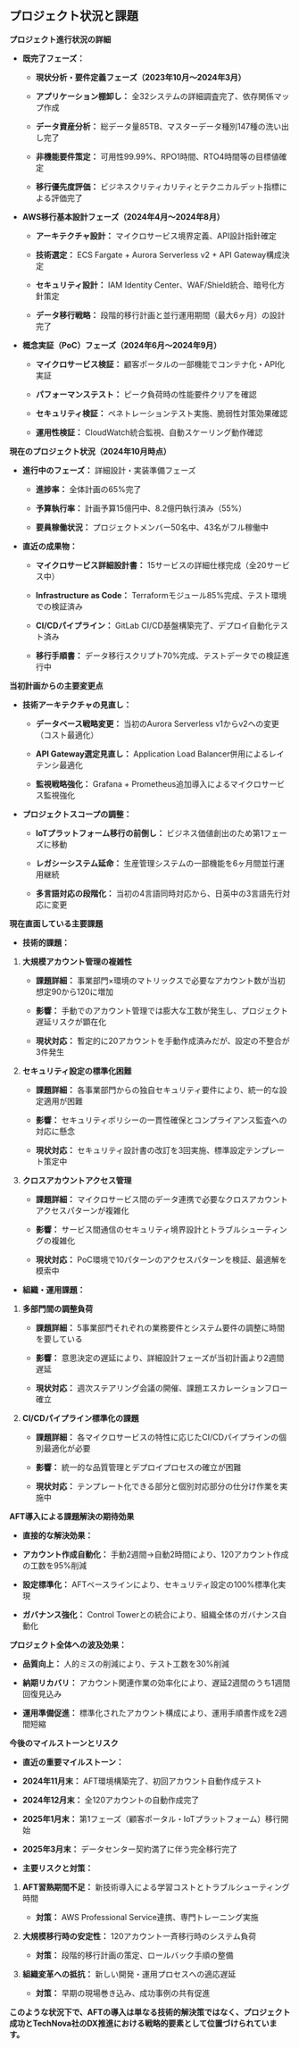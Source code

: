 ## **プロジェクト状況と課題**

**プロジェクト進行状況の詳細**

- **既完了フェーズ：**

  - **現状分析・要件定義フェーズ（2023年10月～2024年3月）**

  - **アプリケーション棚卸し：** 全32システムの詳細調査完了、依存関係マップ作成

  - **データ資産分析：** 総データ量85TB、マスターデータ種別147種の洗い出し完了

  - **非機能要件策定：** 可用性99.99%、RPO1時間、RTO4時間等の目標値確定

  - **移行優先度評価：** ビジネスクリティカリティとテクニカルデット指標による評価完了

- **AWS移行基本設計フェーズ（2024年4月～2024年8月）**

  - **アーキテクチャ設計：** マイクロサービス境界定義、API設計指針確定

  - **技術選定：** ECS Fargate + Aurora Serverless v2 + API
    Gateway構成決定

  - **セキュリティ設計：** IAM Identity
    Center、WAF/Shield統合、暗号化方針策定

  - **データ移行戦略：** 段階的移行計画と並行運用期間（最大6ヶ月）の設計完了

- **概念実証（PoC）フェーズ（2024年6月～2024年9月）**

  - **マイクロサービス検証：** 顧客ポータルの一部機能でコンテナ化・API化実証

  - **パフォーマンステスト：** ピーク負荷時の性能要件クリアを確認

  - **セキュリティ検証：** ペネトレーションテスト実施、脆弱性対策効果確認

  - **運用性検証：** CloudWatch統合監視、自動スケーリング動作確認

**現在のプロジェクト状況（2024年10月時点）**

- **進行中のフェーズ：** 詳細設計・実装準備フェーズ

  - **進捗率：** 全体計画の65%完了

  - **予算執行率：** 計画予算15億円中、8.2億円執行済み（55%）

  - **要員稼働状況：** プロジェクトメンバー50名中、43名がフル稼働中

- **直近の成果物：**

  - **マイクロサービス詳細設計書：** 15サービスの詳細仕様完成（全20サービス中）

  - **Infrastructure as
    Code：** Terraformモジュール85%完成、テスト環境での検証済み

  - **CI/CDパイプライン：** GitLab
    CI/CD基盤構築完了、デプロイ自動化テスト済み

  - **移行手順書：** データ移行スクリプト70%完成、テストデータでの検証進行中

**当初計画からの主要変更点**

- **技術アーキテクチャの見直し：**

  - **データベース戦略変更：** 当初のAurora Serverless
    v1からv2への変更（コスト最適化）

  - **API Gateway選定見直し：** Application Load
    Balancer併用によるレイテンシ最適化

  - **監視戦略強化：** Grafana +
    Prometheus追加導入によるマイクロサービス監視強化

- **プロジェクトスコープの調整：**

  - **IoTプラットフォーム移行の前倒し：** ビジネス価値創出のため第1フェーズに移動

  - **レガシーシステム延命：** 生産管理システムの一部機能を6ヶ月間並行運用継続

  - **多言語対応の段階化：** 当初の4言語同時対応から、日英中の3言語先行対応に変更

**現在直面している主要課題**

- **技術的課題：**

1.  **大規模アカウント管理の複雑性**

    - **課題詳細：** 事業部門×環境のマトリックスで必要なアカウント数が当初想定90から120に増加

    - **影響：** 手動でのアカウント管理では膨大な工数が発生し、プロジェクト遅延リスクが顕在化

    - **現状対応：** 暫定的に20アカウントを手動作成済みだが、設定の不整合が3件発生


2.  **セキュリティ設定の標準化困難**

    - **課題詳細：** 各事業部門からの独自セキュリティ要件により、統一的な設定適用が困難

    - **影響：** セキュリティポリシーの一貫性確保とコンプライアンス監査への対応に懸念

    - **現状対応：** セキュリティ設計書の改訂を3回実施、標準設定テンプレート策定中


3.  **クロスアカウントアクセス管理**

    - **課題詳細：** マイクロサービス間のデータ連携で必要なクロスアカウントアクセスパターンが複雑化

    - **影響：** サービス間通信のセキュリティ境界設計とトラブルシューティングの複雑化

    - **現状対応：** PoC環境で10パターンのアクセスパターンを検証、最適解を模索中

- **組織・運用課題：**

1.  **多部門間の調整負荷**

    - **課題詳細：** 5事業部門それぞれの業務要件とシステム要件の調整に時間を要している

    - **影響：** 意思決定の遅延により、詳細設計フェーズが当初計画より2週間遅延

    - **現状対応：** 週次ステアリング会議の開催、課題エスカレーションフロー確立


2.  **CI/CDパイプライン標準化の課題**

    - **課題詳細：** 各マイクロサービスの特性に応じたCI/CDパイプラインの個別最適化が必要

    - **影響：** 統一的な品質管理とデプロイプロセスの確立が困難

    - **現状対応：** テンプレート化できる部分と個別対応部分の仕分け作業を実施中

**AFT導入による課題解決の期待効果**

- **直接的な解決効果：**

- **アカウント作成自動化：** 手動2週間→自動2時間により、120アカウント作成の工数を95%削減

- **設定標準化：** AFTベースラインにより、セキュリティ設定の100%標準化実現

- **ガバナンス強化：** Control
  Towerとの統合により、組織全体のガバナンス自動化

**プロジェクト全体への波及効果：**

- **品質向上：** 人的ミスの削減により、テスト工数を30%削減

- **納期リカバリ：** アカウント関連作業の効率化により、遅延2週間のうち1週間回復見込み

- **運用準備促進：** 標準化されたアカウント構成により、運用手順書作成を2週間短縮

**今後のマイルストーンとリスク**

- **直近の重要マイルストーン：**

- **2024年11月末：** AFT環境構築完了、初回アカウント自動作成テスト

- **2024年12月末：** 全120アカウントの自動作成完了

- **2025年1月末：** 第1フェーズ（顧客ポータル・IoTプラットフォーム）移行開始

- **2025年3月末：** データセンター契約満了に伴う完全移行完了

- **主要リスクと対策：**

1.  **AFT習熟期間不足：** 新技術導入による学習コストとトラブルシューティング時間

    - **対策：** AWS Professional Service連携、専門トレーニング実施

2.  **大規模移行時の安定性：** 120アカウント一斉移行時のシステム負荷

    - **対策：** 段階的移行計画の策定、ロールバック手順の整備

3.  **組織変革への抵抗：** 新しい開発・運用プロセスへの適応遅延

    - **対策：** 早期の現場巻き込み、成功事例の共有促進

**このような状況下で、AFTの導入は単なる技術的解決策ではなく、プロジェクト成功とTechNova社のDX推進における戦略的要素として位置づけられています。**
